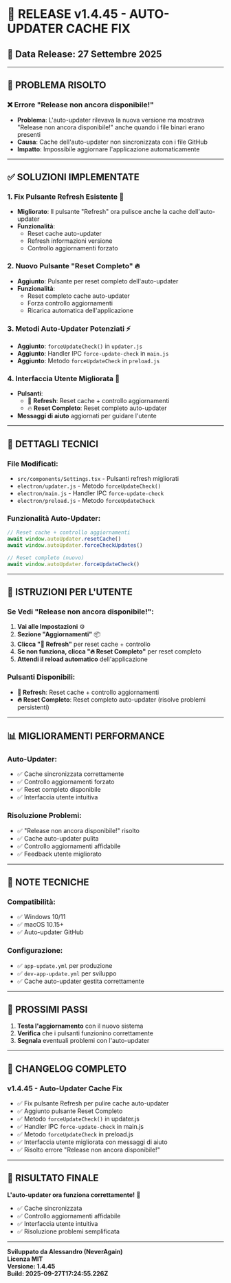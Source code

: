 # 🚀 RELEASE v1.4.45 - AUTO-UPDATER CACHE FIX

## 📅 Data Release: 27 Settembre 2025

---

## 🎯 **PROBLEMA RISOLTO**

### **❌ Errore "Release non ancora disponibile!"**
- **Problema**: L'auto-updater rilevava la nuova versione ma mostrava "Release non ancora disponibile!" anche quando i file binari erano presenti
- **Causa**: Cache dell'auto-updater non sincronizzata con i file GitHub
- **Impatto**: Impossibile aggiornare l'applicazione automaticamente

---

## ✅ **SOLUZIONI IMPLEMENTATE**

### **1. Fix Pulsante Refresh Esistente** 🔄
- **Migliorato**: Il pulsante "Refresh" ora pulisce anche la cache dell'auto-updater
- **Funzionalità**: 
  - Reset cache auto-updater
  - Refresh informazioni versione
  - Controllo aggiornamenti forzato

### **2. Nuovo Pulsante "Reset Completo"** 🔥
- **Aggiunto**: Pulsante per reset completo dell'auto-updater
- **Funzionalità**:
  - Reset completo cache auto-updater
  - Forza controllo aggiornamenti
  - Ricarica automatica dell'applicazione

### **3. Metodi Auto-Updater Potenziati** ⚡
- **Aggiunto**: `forceUpdateCheck()` in `updater.js`
- **Aggiunto**: Handler IPC `force-update-check` in `main.js`
- **Aggiunto**: Metodo `forceUpdateCheck` in `preload.js`

### **4. Interfaccia Utente Migliorata** 🎨
- **Pulsanti**:
  - 🔄 **Refresh**: Reset cache + controllo aggiornamenti
  - 🔥 **Reset Completo**: Reset completo auto-updater
- **Messaggi di aiuto** aggiornati per guidare l'utente

---

## 🔧 **DETTAGLI TECNICI**

### **File Modificati:**
- `src/components/Settings.tsx` - Pulsanti refresh migliorati
- `electron/updater.js` - Metodo `forceUpdateCheck()`
- `electron/main.js` - Handler IPC `force-update-check`
- `electron/preload.js` - Metodo `forceUpdateCheck`

### **Funzionalità Auto-Updater:**
```typescript
// Reset cache + controllo aggiornamenti
await window.autoUpdater.resetCache()
await window.autoUpdater.forceCheckUpdates()

// Reset completo (nuovo)
await window.autoUpdater.forceUpdateCheck()
```

---

## 🚀 **ISTRUZIONI PER L'UTENTE**

### **Se Vedi "Release non ancora disponibile!":**

1. **Vai alle Impostazioni** ⚙️
2. **Sezione "Aggiornamenti"** 📦
3. **Clicca "🔄 Refresh"** per reset cache + controllo
4. **Se non funziona, clicca "🔥 Reset Completo"** per reset completo
5. **Attendi il reload automatico** dell'applicazione

### **Pulsanti Disponibili:**
- **🔄 Refresh**: Reset cache + controllo aggiornamenti
- **🔥 Reset Completo**: Reset completo auto-updater (risolve problemi persistenti)

---

## 📊 **MIGLIORAMENTI PERFORMANCE**

### **Auto-Updater:**
- ✅ Cache sincronizzata correttamente
- ✅ Controllo aggiornamenti forzato
- ✅ Reset completo disponibile
- ✅ Interfaccia utente intuitiva

### **Risoluzione Problemi:**
- ✅ "Release non ancora disponibile!" risolto
- ✅ Cache auto-updater pulita
- ✅ Controllo aggiornamenti affidabile
- ✅ Feedback utente migliorato

---

## 🎵 **NOTE TECNICHE**

### **Compatibilità:**
- ✅ Windows 10/11
- ✅ macOS 10.15+
- ✅ Auto-updater GitHub

### **Configurazione:**
- ✅ `app-update.yml` per produzione
- ✅ `dev-app-update.yml` per sviluppo
- ✅ Cache auto-updater gestita correttamente

---

## 🔄 **PROSSIMI PASSI**

1. **Testa l'aggiornamento** con il nuovo sistema
2. **Verifica** che i pulsanti funzionino correttamente
3. **Segnala** eventuali problemi con l'auto-updater

---

## 📝 **CHANGELOG COMPLETO**

### **v1.4.45 - Auto-Updater Cache Fix**
- ✅ Fix pulsante Refresh per pulire cache auto-updater
- ✅ Aggiunto pulsante Reset Completo
- ✅ Metodo `forceUpdateCheck()` in updater.js
- ✅ Handler IPC `force-update-check` in main.js
- ✅ Metodo `forceUpdateCheck` in preload.js
- ✅ Interfaccia utente migliorata con messaggi di aiuto
- ✅ Risolto errore "Release non ancora disponibile!"

---

## 🎯 **RISULTATO FINALE**

**L'auto-updater ora funziona correttamente!** 🎉

- ✅ Cache sincronizzata
- ✅ Controllo aggiornamenti affidabile
- ✅ Interfaccia utente intuitiva
- ✅ Risoluzione problemi semplificata

---

**Sviluppato da Alessandro (NeverAgain)**  
**Licenza MIT**  
**Versione: 1.4.45**  
**Build: 2025-09-27T17:24:55.226Z**
